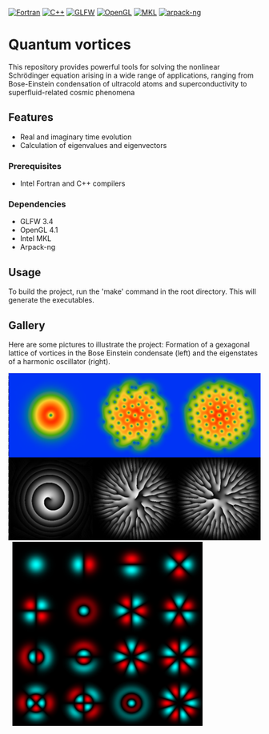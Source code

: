[![Fortran](https://img.shields.io/badge/Fortran-2003-blue)](https://en.wikipedia.org/wiki/Fortran_2003)
[![C++](https://img.shields.io/badge/C%2B%2B-11-blue)](https://en.cppreference.com/w/cpp/11)
[![GLFW](https://img.shields.io/badge/GLFW-3.4-blue)](https://www.glfw.org)
[![OpenGL](https://img.shields.io/badge/OpenGL-4.1-blue)](https://www.opengl.org/)
[![MKL](https://img.shields.io/badge/Intel%20MKL-2023.2-blue)](https://software.intel.com/content/www/us/en/develop/tools/math-kernel-library.html)
[![arpack-ng](https://img.shields.io/badge/arpack-ng-blue?logo=github)](https://github.com/opencollab/arpack-ng)


# Quantum vortices

This repository provides powerful tools for solving the nonlinear Schrödinger equation arising in a wide range of applications, ranging from Bose-Einstein condensation of ultracold atoms and superconductivity to superfluid-related cosmic phenomena

## Features
- Real and imaginary time evolution
- Calculation of eigenvalues and eigenvectors

### Prerequisites
- Intel Fortran and C++ compilers

### Dependencies
- GLFW 3.4
- OpenGL 4.1
- Intel MKL
- Arpack-ng

## Usage
To build the project, run the 'make' command in the root directory. This will generate the executables.

## Gallery

Here are some pictures to illustrate the project: Formation of a gexagonal lattice of vortices in the Bose Einstein condensate (left) and the eigenstates of a harmonic oscillator (right).

<p>
  <img src="images/quantum_vortices.png" alt="Image 1" width="570" style="margin-right: 50;"> &nbsp
  <img src="images/oscillator.png" alt="Image 2" width="380">
</p>
